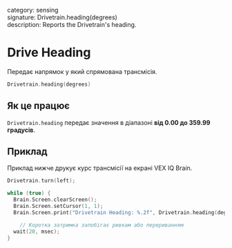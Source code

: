 category: sensing  
signature: Drivetrain.heading(degrees)  
description: Reports the Drivetrain's heading.

# Drive Heading

Передає напрямок у який спрямована трансмісія.

```cpp
Drivetrain.heading(degrees)
```

## Як це працює

`Drivetrain.heading` передає значення в діапазоні **від 0.00 до 359.99 градусів**.

## Приклад

Приклад нижче друкує курс трансмісії на екрані VEX IQ Brain.

```cpp
Drivetrain.turn(left);

while (true) {
  Brain.Screen.clearScreen();
  Brain.Screen.setCursor(1, 1);
  Brain.Screen.print("Drivetrain Heading: %.2f", Drivetrain.heading(degrees));

    // Коротка затримка запобігає ривкам або перериванням
  wait(20, msec);
}
```

<advanced>
</advanced>

